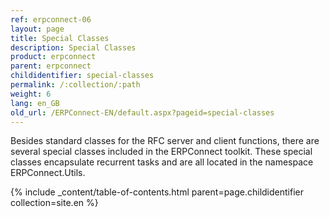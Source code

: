 ```yaml
---
ref: erpconnect-06
layout: page
title: Special Classes
description: Special Classes
product: erpconnect
parent: erpconnect
childidentifier: special-classes
permalink: /:collection/:path
weight: 6
lang: en_GB
old_url: /ERPConnect-EN/default.aspx?pageid=special-classes
---
```


Besides standard classes for the RFC server and client functions, there are several special classes included in the ERPConnect toolkit. These special classes encapsulate recurrent tasks and are all located in the namespace ERPConnect.Utils. 

{% include _content/table-of-contents.html parent=page.childidentifier collection=site.en %}